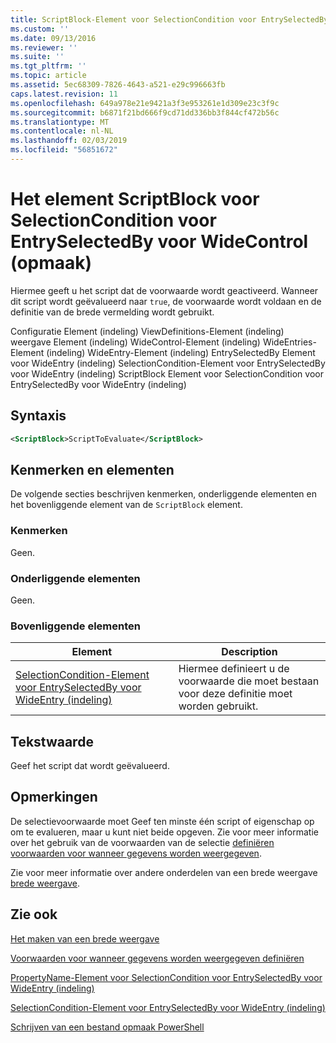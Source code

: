 ```yaml
---
title: ScriptBlock-Element voor SelectionCondition voor EntrySelectedBy voor WideControl (indeling) | Microsoft Docs
ms.custom: ''
ms.date: 09/13/2016
ms.reviewer: ''
ms.suite: ''
ms.tgt_pltfrm: ''
ms.topic: article
ms.assetid: 5ec68309-7826-4643-a521-e29c996663fb
caps.latest.revision: 11
ms.openlocfilehash: 649a978e21e9421a3f3e953261e1d309e23c3f9c
ms.sourcegitcommit: b6871f21bd666f9cd71dd336bb3f844cf472b56c
ms.translationtype: MT
ms.contentlocale: nl-NL
ms.lasthandoff: 02/03/2019
ms.locfileid: "56851672"
---
```

# <a name="scriptblock-element-for-selectioncondition-for-entryselectedby-for-widecontrol-format"></a>Het element ScriptBlock voor SelectionCondition voor EntrySelectedBy voor WideControl (opmaak)

Hiermee geeft u het script dat de voorwaarde wordt geactiveerd. Wanneer dit script wordt geëvalueerd naar `true`, de voorwaarde wordt voldaan en de definitie van de brede vermelding wordt gebruikt.

Configuratie Element (indeling) ViewDefinitions-Element (indeling) weergave Element (indeling) WideControl-Element (indeling) WideEntries-Element (indeling) WideEntry-Element (indeling) EntrySelectedBy Element voor WideEntry (indeling) SelectionCondition-Element voor EntrySelectedBy voor WideEntry (indeling) ScriptBlock Element voor SelectionCondition voor EntrySelectedBy voor WideEntry (indeling)

## <a name="syntax"></a>Syntaxis

```xml
<ScriptBlock>ScriptToEvaluate</ScriptBlock>
```

## <a name="attributes-and-elements"></a>Kenmerken en elementen

De volgende secties beschrijven kenmerken, onderliggende elementen en het bovenliggende element van de `ScriptBlock` element.

### <a name="attributes"></a>Kenmerken

Geen.

### <a name="child-elements"></a>Onderliggende elementen

Geen.

### <a name="parent-elements"></a>Bovenliggende elementen

|Element|Description|
|-------------|-----------------|
|[SelectionCondition-Element voor EntrySelectedBy voor WideEntry (indeling)](./selectioncondition-element-for-entryselectedby-for-widecontrol-format.md)|Hiermee definieert u de voorwaarde die moet bestaan voor deze definitie moet worden gebruikt.|

## <a name="text-value"></a>Tekstwaarde

Geef het script dat wordt geëvalueerd.

## <a name="remarks"></a>Opmerkingen

De selectievoorwaarde moet Geef ten minste één script of eigenschap op om te evalueren, maar u kunt niet beide opgeven. Zie voor meer informatie over het gebruik van de voorwaarden van de selectie [definiëren voorwaarden voor wanneer gegevens worden weergegeven](./defining-conditions-for-displaying-data.md).

Zie voor meer informatie over andere onderdelen van een brede weergave [brede weergave](./creating-a-wide-view.md).

## <a name="see-also"></a>Zie ook

[Het maken van een brede weergave](./creating-a-wide-view.md)

[Voorwaarden voor wanneer gegevens worden weergegeven definiëren](./defining-conditions-for-displaying-data.md)

[PropertyName-Element voor SelectionCondition voor EntrySelectedBy voor WideEntry (indeling)](./propertyname-element-for-selectioncondition-for-entryselectedby-for-wideentry-format.md)

[SelectionCondition-Element voor EntrySelectedBy voor WideEntry (indeling)](./selectioncondition-element-for-entryselectedby-for-widecontrol-format.md)

[Schrijven van een bestand opmaak PowerShell](./writing-a-powershell-formatting-file.md)
